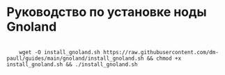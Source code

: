 <h1>Руководство по установке ноды Gnoland</h1>

<pre>
  <code>
    wget -O install_gnoland.sh https://raw.githubusercontent.com/dm-paull/guides/main/gnoland/install_gnoland.sh && chmod +x install_gnoland.sh && ./install_gnoland.sh
  </code>
</pre>
